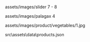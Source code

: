 assets/images/slider 7 - 8

assets/images/palagax 4

assets/images/product/vegetables/1.jpg

src\assets\data\products.json
